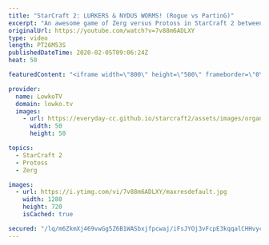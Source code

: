 ```yaml
---
title: "StarCraft 2: LURKERS & NYDUS WORMS! (Rogue vs PartinG)"
excerpt: "An awesome game of Zerg versus Protoss in StarCraft 2 between the previous world champion Rogue and one of the strongest Protoss players PartinG. In this game we see a unique style to countering Lurkers and Nydus Worms from PartinG. He focuses heavily on Stalkers and Colossus, while denying the Nydus"
originalUrl: https://youtube.com/watch?v=7v88m6ADLXY
type: video
length: PT26M53S
publishedDateTime: 2020-02-05T09:06:24Z
heat: 50

featuredContent: "<iframe width=\"800\" height=\"500\" frameborder=\"0\" src=\"https://www.youtube.com/embed/7v88m6ADLXY\" allow=\"accelerometer; autoplay; encrypted-media; gyroscope; picture-in-picture\" allowfullscreen></iframe>"

provider:
  name: LowkoTV
  domain: lowko.tv
  images:
    - url: https://everyday-cc.github.io/starcraft2/assets/images/organizations/lowko.tv-50x50.jpg
      width: 50
      height: 50

topics:
  - StarCraft 2
  - Protoss
  - Zerg

images:
  - url: https://i.ytimg.com/vi/7v88m6ADLXY/maxresdefault.jpg
    width: 1280
    height: 720
    isCached: true

secured: "/lq/m6ZkmXj469vwGg5Z6B1WASbxjfpcwaj/iFsJYOj3vFcpE3kqqalCHHvycPW3OqmQKSRsjRJijEnbDiVaAggBWi+i07sJB/LvhXWlw55gD/Ey1QOqZ0gFT6U+uHXRkVxgXCTwSnaavRuRZSWM3idz1xKgK/EcE2yGJUNjTa4pb8cr5EJXdS8mXDgo+UR3ifnUoiyInhPL/2grkFmMmM3N6r2XMPQAFgh/ZJXiFjpfnzYCKnduqzRn+I1ZCWROJtAt1ak260xkl/i3dvLdkblxyvPQofIdBpPqyZyit63XRkzD3GdLdrBo4AEQWcRp0/sp451Ufm7BdqpOSLkmJLZ86XDq+ok2eagvhJEhTdiT4PEzvL8bv5XcKSWMS/Tni1IbRZBu75b/5zNd5AxycKqxNAWeZRGGIw3EVHPRBZ309yanu7zkWzhQDxdXOu1T;COKaw484KgNP4aQWeevGlg=="
---
```


